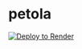 # petola
[![Deploy to Render](https://render.com/images/deploy-to-render-button.svg)](https://render.com/deploy)
